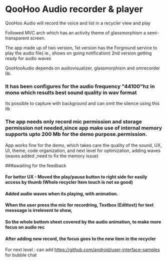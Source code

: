# QooHoo Audio recorder & player
QooHoo Audio will record the voice and list in a recycler view and play

Followed MVC arch which has an activity theme of glassmorphism a semi-transparent screen.

The app made up of two version,
1st version has the Forground service to play the audio file( ie., shows on going notification)
2nd version getting ready for audio waves

QooHooAudio depends on audiovisualizer, glassmorphism and omrecorder lib.

### It has been configures for the audio frequency "44100"hz in mono which results best sound quality in wav format
Its possible to capture with background and can omit the silence using this lib

### The app needs only record mic permission and storage permission not needed,since app make use of internal memory supports upto 200 Mb for the demo purpose.permission.
App works fine for the demo, which takes care the quality of the sound, UX, UI, theme, code organization, and next level for optimization, adding waves (waves added ,need to fix the memory issue)

###awaiting for the feedback

#### For better UX - Moved the play/pause button to right side for easily access by thumb (Whole recycler Item touch is not so good)
#### Added audio waves when its playing, with animation.
#### When the user press the mic for recordring, Textbox (Edittext) for text messsage is irrelevent to show,
#### So the whole bottom sheet covered by the audio animation, to make more focus on audio rec
#### After adding  new record, the focus goes to the new item in the recycler

For next level : can add https://github.com/android/user-interface-samples for bubble chat

